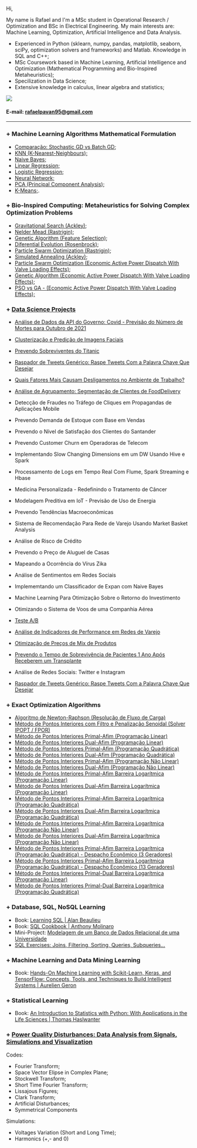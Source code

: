 Hi,

My name is Rafael and I'm a MSc student in Operational Research / Optimization and BSc in Electrical Engineering. My main interests are: Machine Learning, Optimization, Artificial Intelligence and Data Analysis. 

- Experienced in Python (sklearn, numpy, pandas, matplotlib, seaborn, sciPy, optimization solvers and frameworks) and Matlab. Knowledge in SQL and C++;
- MSc Coursework based in Machine Learning, Artificial Intelligence and Optimization (Mathematical Programming and Bio-Inspired Metaheuristics);
- Specilization in Data Science;
- Extensive knowledge in calculus, linear algebra and statistics;


[<img src="https://img.shields.io/badge/linkedin-%230077B5.svg?&style=for-the-badge&logo=linkedin&logoColor=white" />](https://www.linkedin.com/in/engrafaelpavan/) 

#### E-mail: rafaelpavan95@gmail.com

_______________________________

### + Machine Learning Algorithms Mathematical Formulation

- [Comparação: Stochastic GD vs Batch GD;](https://nbviewer.jupyter.org/github/rafaelpavan95/MSc_MachineLearning_DataMining/blob/main/Gradient.ipynb)
- [KNN (K-Nearest-Neighbours);](https://nbviewer.jupyter.org/github/rafaelpavan95/MSc_MachineLearning_DataMining/blob/main/KNN_FROM_SCRATCH.ipynb)
- [Naive Bayes;](https://nbviewer.jupyter.org/github/rafaelpavan95/MSc_MachineLearning_DataMining/blob/main/NAIVE_BAYES_FROM_SCRATCH.ipynb)
- [Linear Regression;](https://nbviewer.jupyter.org/github/rafaelpavan95/MSc_MachineLearning_DataMining/blob/main/LINEAR_REGRESSION_FROM_SCRATCH.ipynb)
- [Logistic Regression;](https://nbviewer.jupyter.org/github/rafaelpavan95/MSc_MachineLearning_DataMining/blob/main/LOGISTIC_REGRESSION_FROM_SCRATCH.ipynb)
- [Neural Network;](https://nbviewer.jupyter.org/github/rafaelpavan95/MSc_MachineLearning_DataMining/blob/main/NN_FROM_SCRATCH.ipynb)
- [PCA (Principal Component Analysis);](https://nbviewer.jupyter.org/github/rafaelpavan95/MSc_MachineLearning_DataMining/blob/main/PCA_FROM_SCRATCH.ipynb)
- [K-Means;](https://nbviewer.jupyter.org/github/rafaelpavan95/MSc_MachineLearning_DataMining/blob/main/KMEANS_FROM_SCRATCH.ipynb).

### + Bio-Inspired Computing: Metaheuristics for Solving Complex Optimization Problems 

- [Gravitational Search (Ackley)](https://nbviewer.jupyter.org/github/rafaelpavan95/Metaheuristic_Optimization/blob/main/Gravitational_Search.ipynb);
- [Nelder Mead (Rastrigin)](https://nbviewer.jupyter.org/github/rafaelpavan95/Metaheuristic_Optimization/blob/main/Nelder_Mead.ipynb);
- [Genetic Algorithm (Feature Selection)](https://nbviewer.jupyter.org/github/rafaelpavan95/Metaheuristic_Optimization/blob/main/GA_Feature_Selection.ipynb);
- [Diferential Evolution (Rosenbrock)](https://nbviewer.jupyter.org/github/rafaelpavan95/Metaheuristic_Optimization/blob/main/ED_Rosenbrock.ipynb);
- [Particle Swarm Optimization (Rastrigin)](https://nbviewer.jupyter.org/github/rafaelpavan95/Metaheuristic_Optimization/blob/main/PSO_Rastrigin.ipynb);
- [Simulated Annealing (Ackley)](https://nbviewer.jupyter.org/github/rafaelpavan95/Metaheuristic_Optimization/blob/main/SA_Ackley.ipynb);
- [Particle Swarm Optimization (Economic Active Power Dispatch With Valve Loading Effects)](https://github.com/rafaelpavan95/Metaheuristic_Optimization/blob/main/enxame_particulas.m);
- [Genetic Algorithm (Economic Active Power Dispatch With Valve Loading Effects)](https://github.com/rafaelpavan95/Metaheuristic_Optimization/blob/main/algoritmo_genetico.m);
- [PSO vs GA - (Economic Active Power Dispatch With Valve Loading Effects);](https://github.com/rafaelpavan95/Metaheuristic_Optimization/blob/main/An%C3%A1lise_Estat%C3%ADstica_PSO_AG.ipynb)


### + [Data Science Projects](https://github.com/rafaelpavan95/DataScience)

- [Análise de Dados da API do Governo: Covid - Previsão do Número de Mortes para Outubro de 2021](https://github.com/rafaelpavan95/DataScience/blob/master/Covid_19.ipynb)

- [Clusterização e Predição de Imagens Faciais](https://github.com/rafaelpavan95/DataScience/blob/master/Clusteriza%C3%A7%C3%A3o%20e%20Predi%C3%A7%C3%A3o%20de%20Imagens%20Faciais.ipynb)

- [Prevendo Sobreviventes do Titanic](https://github.com/rafaelpavan95/DataScience/blob/master/Titanic.ipynb) 

- [Raspador de Tweets Genérico: Raspe Tweets Com a Palavra Chave Que Desejar](https://github.com/rafaelpavan95/DataScience/blob/master/Twitter_Scraper.ipynb) 

- [Quais Fatores Mais Causam Desligamentos no Ambiente de Trabalho?](https://github.com/rafaelpavan95/DataScience/blob/master/RH_Analytics.ipynb) 

- [Análise de Agrupamento: Segmentação de Clientes de FoodDelivery](https://github.com/rafaelpavan95/DataScience/blob/master/food_segmentation.ipynb)

- Detecção de Fraudes no Tráfego de Cliques em Propagandas de Aplicações Mobile 

- Prevendo Demanda de Estoque com Base em Vendas

- Prevendo o Nível de Satisfação dos Clientes do Santander

- Prevendo Customer Churn em Operadoras de Telecom

- Implementando Slow Changing Dimensions em um DW Usando Hive e Spark

- Processamento de Logs em Tempo Real Com Flume, Spark Streaming e Hbase

- Medicina Personalizada - Redefinindo o Tratamento de Câncer

- Modelagem Preditiva em IoT - Previsão de Uso de Energia

- Prevendo Tendências Macroeconômicas

- Sistema de Recomendação Para Rede de Varejo Usando Market Basket Analysis

- Análise de Risco de Crédito
 
- Prevendo o Preço de Aluguel de Casas

- Mapeando a Ocorrência do Vírus Zika

- Análise de Sentimentos em Redes Sociais

- Implememtando um Classificador de Expan com Naive Bayes

- Machine Learning Para Otimização Sobre o Retorno do Investimento

- Otimizando o Sistema de Voos de uma Companhia Aérea

- [Teste A/B](https://github.com/rafaelpavan95/DataScience/blob/master/Marketing-Analytics.ipynb)

- [Análise de Indicadores de Performance em Redes de Varejo](https://github.com/rafaelpavan95/DataScience/blob/master/Indicadores.ipynb)

- [Otimização de Preços de Mix de Produtos](https://github.com/rafaelpavan95/DataScience/blob/master/PI_OPT.ipynb)
 
- [Prevendo o Tempo de Sobrevivência de Pacientes 1 Ano Após Receberem um Transplante](https://github.com/rafaelpavan95/DataScience/blob/master/health.ipynb)

- Análise de Redes Sociais: Twitter e Instagram

- [Raspador de Tweets Genérico: Raspe Tweets Com a Palavra Chave Que Desejar](https://github.com/rafaelpavan95/DataScience/blob/master/Twitter_Scraper.ipynb) 

### + Exact Optimization Algorithms

- [Algoritmo de Newton-Raphson (Resolução de Fluxo de Carga)](https://github.com/rafaelpavan95/Optimization_Algorithms/blob/main/newton-raphson.m)
- [Método de Pontos Interiores com Filtro e Penalização Senoidal (Solver IPOPT / FPOR)](https://github.com/rafaelpavan95/Optimization_Algorithms/blob/main/Otimiza%C3%A7%C3%A3o%20e%20M%C3%A9todo%20de%20Pontos%20Interiores%20-%20Penaliza%C3%A7%C3%A3o%20Senoidal.ipynb)
- [Método de Pontos Interiores Primal-Afim (Programação Linear)](https://github.com/rafaelpavan95/Optimization_Algorithms/blob/main/Primal_Afim_Linear.m)
- [Método de Pontos Interiores Dual-Afim (Programação Linear)](https://github.com/rafaelpavan95/Optimization_Algorithms/blob/main/Dual_Afim_Linear.m)
- [Método de Pontos Interiores Primal-Afim (Programação Quadrática)](https://github.com/rafaelpavan95/Optimization_Algorithms/blob/main/Primal_Afim_PPQ.m)
- [Método de Pontos Interiores Dual-Afim (Programação Quadrática)](https://github.com/rafaelpavan95/Optimization_Algorithms/blob/main/Dual_Afim_PPQ.m)
- [Método de Pontos Interiores Primal-Afim (Programação Não Linear)](https://github.com/rafaelpavan95/Optimization_Algorithms/blob/main/Primal_Afim_NaoLinear.m)
- [Método de Pontos Interiores Dual-Afim (Programação Não Linear)](https://github.com/rafaelpavan95/Optimization_Algorithms/blob/main/Dual_Afim_NaoLinear.m)
- [Método de Pontos Interiores Primal-Afim Barreira Logarítmica (Programação Linear)](https://github.com/rafaelpavan95/Optimization_Algorithms/blob/main/Primal_Afim_Linear_TC.m)
- [Método de Pontos Interiores Dual-Afim Barreira Logarítmica (Programação Linear)](https://github.com/rafaelpavan95/Optimization_Algorithms/blob/main/Dual_Afim_Linear_TC.m)
- [Método de Pontos Interiores Primal-Afim Barreira Logarítmica (Programação Quadrática)](https://github.com/rafaelpavan95/Optimization_Algorithms/blob/main/Primal_Afim_PPQ_TC.m)
- [Método de Pontos Interiores Dual-Afim Barreira Logarítmica (Programação Quadrática)](https://github.com/rafaelpavan95/Optimization_Algorithms/blob/main/Dual_Afim_PPQ_TC.m)
- [Método de Pontos Interiores Primal-Afim Barreira Logarítmica (Programação Não Linear)](https://github.com/rafaelpavan95/Optimization_Algorithms/blob/main/Primal_Afim_NaoLinear_TC.m)
- [Método de Pontos Interiores Dual-Afim Barreira Logarítmica (Programação Não Linear)](https://github.com/rafaelpavan95/Optimization_Algorithms/blob/main/Dual_Afim_NaoLinear_TC.m)
- [Método de Pontos Interiores Primal-Afim Barreira Logarítmica (Programação Quadrática) - Despacho Econômico (3 Geradores)](https://github.com/rafaelpavan95/Optimization_Algorithms/blob/main/Primal_Afim_PPQ_TC_Despacho.m)
- [Método de Pontos Interiores Primal-Afim Barreira Logarítmica (Programação Quadrática) - Despacho Econômico (13 Geradores)](https://github.com/rafaelpavan95/Optimization_Algorithms/blob/main/Primal_Afim_PPQ_TC_Despacho_13.m)
- [Método de Pontos Interiores Primal-Dual Barreira Logarítmica (Programação Linear)](https://github.com/rafaelpavan95/Optimization_Algorithms/blob/main/TC4_EX1.m)
- [Método de Pontos Interiores Primal-Dual Barreira Logarítmica (Programação Quadrática)](https://github.com/rafaelpavan95/Optimization_Algorithms/blob/main/TP8.m)


### + Database, SQL, NoSQL Learning

- Book: [Learning SQL | Alan Beaulieu](https://github.com/rafaelpavan95/Learning_SQL)
- Book: [SQL Cookbook | Anthony Molinaro](https://github.com/rafaelpavan95/SQL_Cookbook)
- Mini-Project: [Modelagem de um Banco de Dados Relacional de uma Universidade](https://github.com/rafaelpavan95/database_modelling)
- [SQL Exercises: Joins, Filtering, Sorting, Queries, Subqueries...](https://github.com/rafaelpavan95/database_modelling)

### + Machine Learning and Data Mining Learning

- Book: [Hands-On Machine Learning with Scikit-Learn, Keras, and TensorFlow: Concepts, Tools, and Techniques to Build Intelligent Systems | Aurelien Geron](https://github.com/rafaelpavan95/Hands_On_Machine_Learning)

### + Statistical Learning

- Book: [An Introduction to Statistics with Python: With Applications in the Life Sciences | Thomas Haslwanter](https://github.com/rafaelpavan95/statistical_learning)


### + [Power Quality Disturbances: Data Analysis from Signals, Simulations and Visualization](https://github.com/rafaelpavan95/Power_Quality)

Codes:

- Fourier Transform;
- Space Vector Elipse in Complex Plane;
- Stockwell Transform;
- Short Time Fourier Transform;
- Lissajous Figures;
- Clark Transform;
- Artificial Disturbances;
- Symmetrical Components

Simulations:

- Voltages Variation (Short and Long Time);
- Harmonics (+,- and 0)

